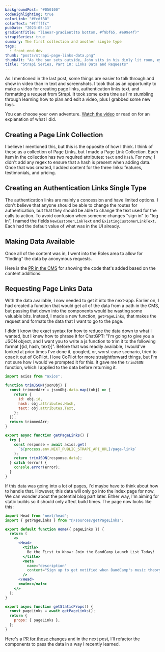 ```yaml
---
backgroundPost: "#050100"
codeHighlighting: true
colorLink: "#fcdf80"
colorText: "#fffffc"
pubDate: "2023-05-11"
gradientTitle: "linear-gradient(to bottom, #f9bf65, #e99e4f)"
strapiSeries: true
summary: The first collection and another single type
tags:
  - front-end-dev
thumb: "posts/strapi-page-links-data.png"
thumbAlt: "As the sun sets outside, John sits in his dimly lit room, eyes glued to his computer screen. He's recording his latest tutorial, his voice laced with excitement as he explains the intricacies of coding. His computer desk is cluttered with books, papers, and empty coffee cups. John's hands dance over his keyboard, his eyes flicking back and forth between his notes and the screen. The camera lens captures the glow of the computer screen on his face, as well as the occasional flicker of frustration. --ar 3:2 --seed 3249781 --v 5.1"
title: "Strapi Series, Part 10: Links Data and Requests"
---
```


As I mentioned in the last post, some things are easier to talk through and show in video than in text and screenshots. I took that as an opportunity to make a video for creating page links, authentication links text, and formatting a request from Strapi. It took some extra time as I'm stumbling through learning how to plan and edit a video, plus I grabbed some new toys.

You can choose your own adventure. [Watch the video](https://www.youtube.com/watch?v=IwCXIKr_Bec) or read on for an explanation of what I did.

## Creating a Page Link Collection

I believe I mentioned this, but this is the opposite of how I think. I think of these as a collection of Page Links, but I made a Page Link Collection. Each item in the collection has two required attributes: `text` and `hash`. For now, I didn't add any regex to ensure that a hash is present when adding data. Once that was created, I added content for the three links: features, testimonials, and pricing.

## Creating an Authentication Links Single Type

The authentication links are mainly a concession and have limited options. I don't believe that anyone should be able to change the routes for authentication, but that they should be able to change the text used for the calls to action. To avoid confusion when someone changes "sign in" to "log in", I named the fields `NewCustomerLinkText` and `ExistingCustomerLinkText`. Each had the default value of what was in the UI already.

## Making Data Available

Once all of the content was in, I went into the Roles area to allow for "finding" the data by anonymous requests.

Here is the [PR in the CMS](https://github.com/dandenney/strapi-series-cms/pull/2) for showing the code that's added based on the content additions.

## Requesting Page Links Data

With the data available, I now needed to get it into the next-app. Earlier on, I had created a function that would get all of the data from a path in the CMS, but passing that down into the components would be wasting some valuable bits. Instead, I made a new function, `getPageLinks`, that makes the request and formats the data that I want to go to the page.

I didn't know the exact syntax for how to reduce the data down to what I wanted, but I knew how to phrase it for ChatGPT: "I'm going to give you a JSON object, and I want you to write a js function to trim it to the following format [{id, hash, text}]". Before that was readily available, I would've looked at prior times I've done it, googled, or, worst-case scenario, tried to coax it out of CoPilot. I love CoPilot for more straightforward things, but I'm not sure how I would've prompted it for this. It gave me the `trimJSON` function, which I applied to the data before returning it.

```jsx
import axios from "axios";

function trimJSON(jsonObj) {
  const trimmedArr = jsonObj.data.map((obj) => {
    return {
      id: obj.id,
      hash: obj.attributes.Hash,
      text: obj.attributes.Text,
    };
  });
  return trimmedArr;
}

export async function getPageLinks() {
  try {
    const response = await axios.get(
      `${process.env.NEXT_PUBLIC_STRAPI_API_URL}/page-links`
    );
    return trimJSON(response.data);
  } catch (error) {
    console.error(error);
  }
}
```

If this data was going into a lot of pages, I'd maybe have to think about how to handle that. However, this data will only go into the index page for now. We can wonder about the potential blog part later. Either way, I'm aiming for static builds so it should only affect build times. The page now looks like this:

<div class="full-to-half-bleed">

```jsx
import Head from "next/head";
import { getPageLinks } from "@/sources/getPageLinks";

export default function Home({ pageLinks }) {
  return (
    <>
      <Head>
        <title>
          Be the First to Know: Join the BandCamp Launch List Today!
        </title>
        <meta
          name="description"
          content="Sign up to get notified when BandCamp's music theory courses go live and take your skills to the next level."
        />
      </Head>
      <main></main>
    </>
  );
}

export async function getStaticProps() {
  const pageLinks = await getPageLinks();
  return {
    props: { pageLinks },
  };
}
```

</div>

Here's a [PR for those changes](https://github.com/dandenney/strapi-series-marketing/pull/6) and in the next post, I'll refactor the components to pass the data in a way I recently learned.
